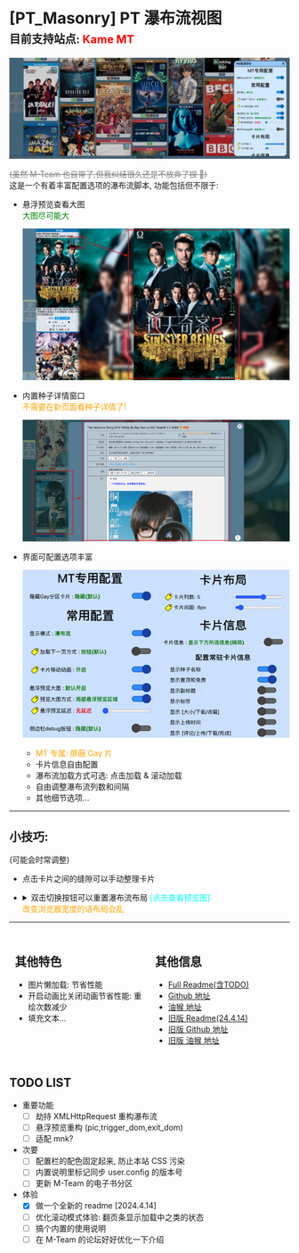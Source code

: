 # [PT_Masonry] PT 瀑布流视图<br><span style="font-size:20px;">目前支持站点: </span><span style="font-size:20px;font-weight:700;color:red;"> Kame MT </span>

<!-- ./video.mp4 -->

![pic_cover](./readme/pic_cover.png)

<s style="color:gray;">(虽然 M-Team 也自带了,但我纠结很久还是不放弃了捏 🤡)</s>  
这是一个有着丰富配置选项的瀑布流脚本, 功能包括但不限于:

- 悬浮预览查看大图
  <br>
  <span style="color:green;">大图尽可能大</span>

  ![pic_hover](./readme/pic_hover.png)

- 内置种子详情窗口
  <br>
  <span style="color:orange;">不需要在新页面看种子详情了!</span>

  ![pic_detail](./readme/pic_detail.png)

- 界面可配置选项丰富

  ![pic_config](./readme/pic_config.png)

  - <span style="color:orange;">MT 专属: 屏蔽 Gay 片</span>
  - 卡片信息自由配置
  - 瀑布流加载方式可选: 点击加载 & 滚动加载
  - 自由调整瀑布流列数和间隔
  - 其他细节选项...

---

## 小技巧:

(可能会时常调整)

<!-- TODO: 这里要调整 -->

- 点击卡片之间的缝隙可以手动整理卡片
- <details>
  <summary>
    双击切换按钮可以重置瀑布流布局
    <span style="color:cyan;">[点击查看预览图]</span>
    <br>
    <span style="color:orange;">改变浏览器宽度的话布局会乱</span>
  </summary>

  ![pic_flowPanel](./readme/pic_flowPanel.png)

---

<div style="display:flex;justify-content:center;align-items:start;">

<div style="padding:10px;flex:1;">

## 其他特色

- 图片懒加载: 节省性能
- 开启动画比关闭动画节省性能: 重绘次数减少
- 填充文本...

</div>

<div style="padding:10px;flex:1;">

## 其他信息

- [Full Readme(含TODO)](./README.md) <!-- TODO: 改成 git 链接 -->
- [Github 地址](https://github.com/KesaubeEire/PT_Masonry_View_Svelte)
- [油猴 地址](https://greasyfork.org/zh-CN/scripts/470821)
- [旧版 Readme(24.4.14)](./readme/readme_old.md)
- [旧版 Github 地址](https://github.com/KesaubeEire/PT_TorrentList_Masonry)
- [旧版 油猴 地址](https://greasyfork.org/zh-CN/scripts/465249-pt种子列表无限下拉瀑布流视图)

</div>

</div>

## TODO LIST

- 重要功能
  - [ ] 劫持 XMLHttpRequest 重构瀑布流
  - [ ] 悬浮预览重构 (pic,trigger_dom,exit_dom)
  - [ ] 适配 mnk?
- 次要
  - [ ] 配置栏的配色固定起来, 防止本站 CSS 污染
  - [ ] 内置说明里标记同步 user.config 的版本号
  - [ ] 更新 M-Team 的电子书分区
- 体验
  - [x] 做一个全新的 readme [2024.4.14]
  - [ ] 优化滚动模式体验: 翻页条显示加载中之类的状态
  - [ ] 搞个内置的使用说明
  - [ ] 在 M-Team 的论坛好好优化一下介绍
